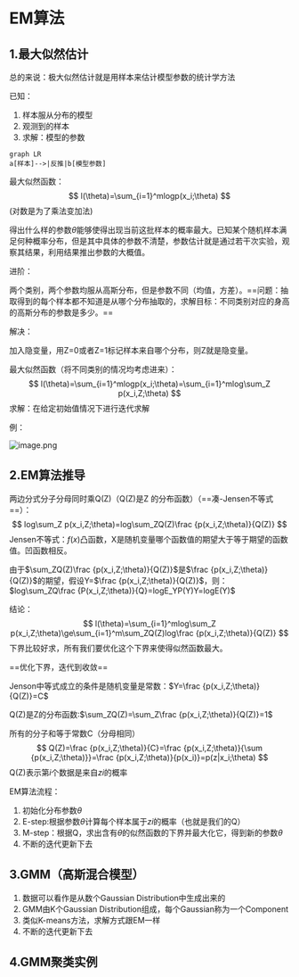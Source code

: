# EM算法

## 1.最大似然估计

总的来说：极大似然估计就是用样本来估计模型参数的统计学方法		

已知：

1. 样本服从分布的模型
2. 观测到的样本
3. 求解：模型的参数

```mermaid
graph LR
a[样本]-->|反推|b[模型参数]
```

最大似然函数：
$$
l(\theta)=\sum_{i=1}^mlogp(x_i;\theta)
$$
(对数是为了乘法变加法)

得出什么样的参数$\theta$能够使得出现当前这批样本的概率最大。已知某个随机样本满足何种概率分布，但是其中具体的参数不清楚，参数估计就是通过若干次实验，观察其结果，利用结果推出参数的大概值。

进阶：

两个类别，两个参数均服从高斯分布，但是参数不同（均值，方差）。==问题：抽取得到的每个样本都不知道是从哪个分布抽取的，求解目标：不同类别对应的身高的高斯分布的参数是多少。==

解决：

加入隐变量，用Z=0或者Z=1标记样本来自哪个分布，则Z就是隐变量。

最大似然函数（将不同类别的情况均考虑进来）：
$$
l(\theta)=\sum_{i=1}^mlogp(x_i;\theta)=\sum_{i=1}^mlog\sum_Z p(x_i,Z;\theta)
$$
求解：在给定初始值情况下进行迭代求解

例：

![image.png](https://i.loli.net/2020/05/11/P84HdcRyXTBEe5U.png)

## 2.EM算法推导

两边分式分子分母同时乘Q(Z)（Q(Z)是Z 的分布函数）（==凑-Jensen不等式==）：
$$
log\sum_Z p(x_i,Z;\theta)=log\sum_ZQ(Z)\frac {p(x_i,Z;\theta)}{Q(Z)}
$$
Jensen不等式：$f(x)$凸函数，X是随机变量哪个函数值的期望大于等于期望的函数值。凹函数相反。

由于$\sum_ZQ(Z)\frac {p(x_i,Z;\theta)}{Q(Z)}$是$\frac {p(x_i,Z;\theta)}{Q(Z)}$的期望，假设Y=$\frac  {p(x_i,Z;\theta)}{Q(Z)}$，则：$log\sum_ZQ\frac {P(x_i,Z;\theta)}{Q}=logE_YP(Y)Y=logE(Y)$

结论：
$$
l(\theta)=\sum_{i=1}^mlog\sum_Z p(x_i,Z;\theta)\ge\sum_{i=1}^m\sum_ZQ(Z)log\frac {p(x_i,Z;\theta)}{Q(Z)}
$$
下界比较好求，所有我们要优化这个下界来使得似然函数最大。

==优化下界，迭代到收敛==

Jenson中等式成立的条件是随机变量是常数：$Y=\frac {p(x_i,Z;\theta)}{Q(Z)}=C$

Q(Z)是Z的分布函数:$\sum_ZQ(Z)=\sum_Z\frac {p(x_i,Z;\theta)}{Q(Z)}=1$

所有的分子和等于常数C（分母相同）
$$
Q(Z)=\frac {p(x_i,Z;\theta)}{C}=\frac {p(x_i,Z;\theta)}{\sum {p(x_i,Z;\theta)}}=\frac {p(x_i,Z;\theta)}{p(x_i)}=p(z|x_i;\theta)
$$
Q(Z)表示第$i$个数据是来自$zi$的概率

EM算法流程：

1. 初始化分布参数$\theta$
2. E-step:根据参数$\theta$计算每个样本属于$zi$的概率（也就是我们的Q）
3. M-step：根据Q，求出含有$\theta$的似然函数的下界并最大化它，得到新的参数$\theta$
4. 不断的迭代更新下去

## 3.GMM（高斯混合模型）

1. 数据可以看作是从数个Gaussian Distribution中生成出来的
2. GMM由K个Gaussian Distribution组成，每个Gaussian称为一个Component
3. 类似K-means方法，求解方式跟EM一样
4. 不断的迭代更新下去

## 4.GMM聚类实例

